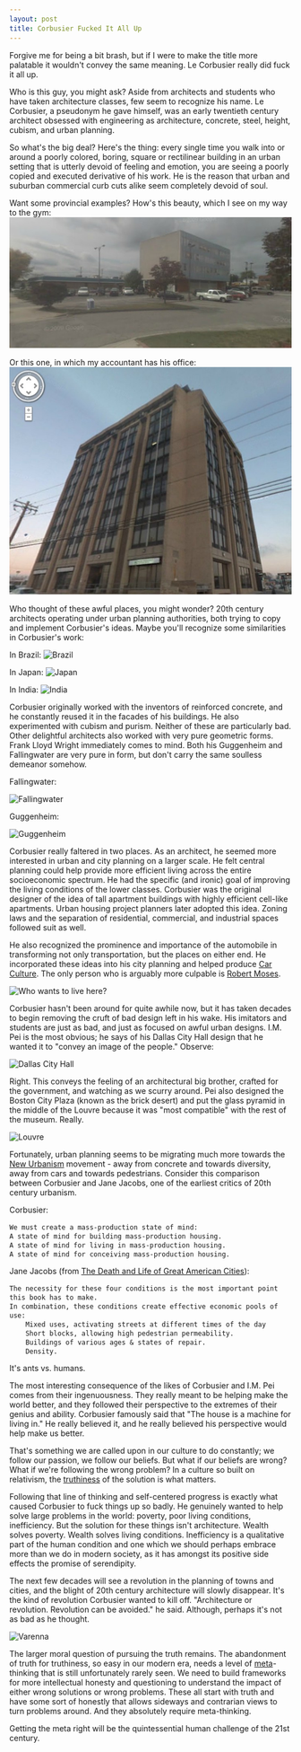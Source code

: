 ```yaml
---
layout: post
title: Corbusier Fucked It All Up
---
```


Forgive me for being a bit brash, but if I were to make the title more palatable it wouldn't convey the same meaning.  Le Corbusier really did fuck it all up.

Who is this guy, you might ask?  Aside from architects and students who have taken architecture classes, few seem to recognize his name.  Le Corbusier, a pseudonym he gave himself, was an early twentieth century architect obsessed with engineering as architecture, concrete, steel, height, cubism, and urban planning.  

So what's the big deal?  Here's the thing: every single time you walk into or around a poorly colored, boring, square or rectilinear building in an urban setting that is utterly devoid of feeling and emotion, you are seeing a poorly copied and executed derivative of his work.  He is the reason that urban and suburban commercial curb cuts alike seem completely devoid of soul.

Want some provincial examples?  How's this beauty, which I see on my way to the gym:
![Laurel](/images/drearylaurel.jpg)

Or this one, in which my accountant has his office:
![Another bad one](/images/crain.jpg)

Who thought of these awful places, you might wonder?  20th century architects operating under urban planning authorities, both trying to copy and implement Corbusier's ideas.  Maybe you'll recognize some similarities in Corbusier's work:

In Brazil:
![Brazil](http://upload.wikimedia.org/wikipedia/commons/thumb/b/b5/MESP4.jpg/450px-MESP4.jpg)

In Japan:
![Japan](http://upload.wikimedia.org/wikipedia/commons/thumb/b/bf/National_museum_of_western_art01_1920.jpg/600px-National_museum_of_western_art01_1920.jpg)

In India:
![India](http://upload.wikimedia.org/wikipedia/commons/thumb/0/0c/Secretariat_Chandigarh.jpg/600px-Secretariat_Chandigarh.jpg)

Corbusier originally worked with the inventors of reinforced concrete, and he constantly reused it in the facades of his buildings.  He also experimented with cubism and purism.  Neither of these are particularly bad.  Other delightful architects also worked with very pure geometric forms.  Frank Lloyd Wright immediately comes to mind.  Both his Guggenheim and Fallingwater are very pure in form, but don't carry the same soulless demeanor somehow.

Fallingwater:

![Fallingwater](http://upload.wikimedia.org/wikipedia/commons/thumb/9/94/Wrightfallingwater.jpg/399px-Wrightfallingwater.jpg)

Guggenheim:

![Guggenheim](http://upload.wikimedia.org/wikipedia/commons/7/74/Guggenheim_museum_exterior.jpg)

Corbusier really faltered in two places.  As an architect, he seemed more interested in urban and city planning on a larger scale.  He felt central planning could help provide more efficient living across the entire socioeconomic spectrum.  He had the specific (and ironic) goal of improving the living conditions of the lower classes.  Corbusier was the original designer of the idea of tall apartment buildings with highly efficient cell-like apartments.  Urban housing project planners later adopted this idea.  Zoning laws and the separation of residential, commercial, and industrial spaces followed suit as well.

He also recognized the prominence and importance of the automobile in transforming not only transportation, but the places on either end.  He incorporated these ideas into his city planning and helped produce [Car Culture](http://en.wikipedia.org/wiki/Car_Culture).  The only person who is arguably more culpable is [Robert Moses](http://en.wikipedia.org/wiki/Robert_Moses).

![Who wants to live here?](http://www.doobybrain.com/wp-content/uploads/2010/09/Christoph-Gielen.jpg)

Corbusier hasn't been around for quite awhile now, but it has taken decades to begin removing the cruft of bad design left in his wake.  His imitators and students are just as bad, and just as focused on awful urban designs.  I.M. Pei is the most obvious; he says of his Dallas City Hall design that he wanted it to "convey an image of the people."  Observe:

![Dallas City Hall](http://upload.wikimedia.org/wikipedia/commons/thumb/3/37/DallasCityHallB.jpg/600px-DallasCityHallB.jpg)

Right.  This conveys the feeling of an architectural big brother, crafted for the government, and watching as we scurry around.  Pei also designed the Boston City Plaza (known as the brick desert) and put the glass pyramid in the middle of the Louvre because it was "most compatible" with the rest of the museum.  Really.

![Louvre](http://www.visitingdc.com/images/louvre-museum-picture.jpg)

Fortunately, urban planning seems to be migrating much more towards the [New Urbanism](http://en.wikipedia.org/wiki/New_Urbanism) movement - away from concrete and towards diversity, away from cars and towards pedestrians.  Consider this comparison between Corbusier and Jane Jacobs, one of the earliest critics of 20th century urbanism.  

Corbusier:

	We must create a mass-production state of mind:
	A state of mind for building mass-production housing.
	A state of mind for living in mass-production housing.
	A state of mind for conceiving mass-production housing.

Jane Jacobs (from [The Death and Life of Great American Cities](http://www.amazon.com/American-Cities-Anniversary-Edition-Library/dp/0679644334/ref=reg_hu-rd_add_1_dp)):

	The necessity for these four conditions is the most important point this book has to make. 
	In combination, these conditions create effective economic pools of use:
		Mixed uses, activating streets at different times of the day
		Short blocks, allowing high pedestrian permeability.
		Buildings of various ages & states of repair.
		Density.

It's ants vs. humans.

The most interesting consequence of the likes of Corbusier and I.M. Pei comes from their ingenuousness.  They really meant to be helping make the world better, and they followed their perspective to the extremes of their genius and ability.  Corbusier famously said that "The house is a machine for living in."  He really believed it, and he really believed his perspective would help make us better.

That's something we are called upon in our culture to do constantly; we follow our passion, we follow our beliefs.  But what if our beliefs are wrong?  What if we're following the wrong problem?  In a culture so built on relativism, the [truthiness](http://en.wikipedia.org/wiki/Truthiness) of the solution is what matters.  

Following that line of thinking and self-centered progress is exactly what caused Corbusier to fuck things up so badly.  He genuinely wanted to help solve large problems in the world: poverty, poor living conditions, inefficiency.  But the solution for these things isn't architecture.  Wealth solves poverty.  Wealth solves living conditions.  Inefficiency is a qualitative part of the human condition and one which we should perhaps embrace more than we do in modern society, as it has amongst its positive side effects the promise of serendipity.

The next few decades will see a revolution in the planning of towns and cities, and the blight of 20th century architecture will slowly disappear.  It's the kind of revolution Corbusier wanted to kill off.  "Architecture or revolution. Revolution can be avoided." he said.  Although, perhaps it's not as bad as he thought.  

![Varenna](http://riskman.smugmug.com/Travel/Europe-Trip-2011/i-7zQdhjr/0/M/IMG3739-M.jpg)

The larger moral question of pursuing the truth remains.  The abandonment of truth for truthiness, so easy in our modern era, needs a level of [meta](http://en.wikipedia.org/wiki/Meta)-thinking that is still unfortunately rarely seen.  We need to build frameworks for more intellectual honesty and questioning to understand the impact of either wrong solutions or wrong problems.  These all start with truth and have some sort of honestly that allows sideways and contrarian views to turn problems around.  And they absolutely require meta-thinking.

Getting the meta right will be the quintessential human challenge of the 21st century.







